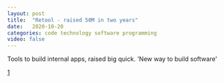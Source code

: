 ```yaml
---
layout: post
title:  "Retool - raised 50M in two years"
date:   2020-10-20
categories: code technology software programming
video: false
---
```


Tools to build internal apps, raised big quick.  'New way to build software'

[1]

[1]: //retool.com/
